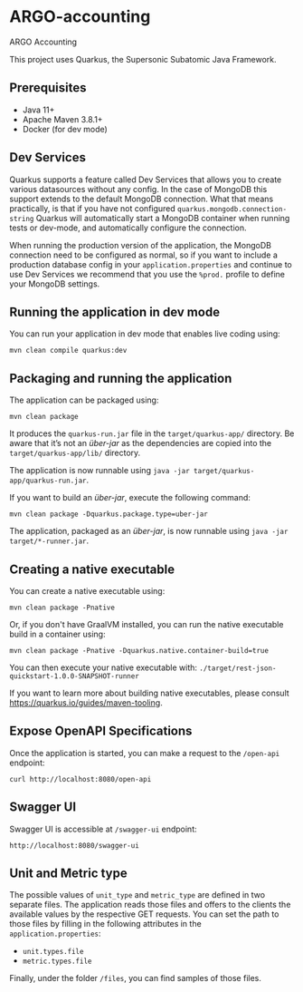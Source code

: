 # ARGO-accounting
ARGO Accounting

This project uses Quarkus, the Supersonic Subatomic Java Framework.

## Prerequisites
- Java 11+
- Apache Maven 3.8.1+
- Docker (for dev mode)

## Dev Services

Quarkus supports a feature called Dev Services that allows you to create various datasources without any config. 
In the case of MongoDB this support extends to the default MongoDB connection. 
What that means practically, is that if you have not configured `quarkus.mongodb.connection-string` Quarkus 
will automatically start a MongoDB container when running tests or dev-mode, and automatically configure the connection.

When running the production version of the application, the MongoDB connection need to be configured as normal, so if you want to include a production database config in your `application.properties` and continue to use Dev Services we recommend that you use the `%prod.` profile to define your MongoDB settings.

## Running the application in dev mode

You can run your application in dev mode that enables live coding using:
```shell script
mvn clean compile quarkus:dev
```

## Packaging and running the application

The application can be packaged using:
```shell script
mvn clean package
```
It produces the `quarkus-run.jar` file in the `target/quarkus-app/` directory.
Be aware that it’s not an _über-jar_ as the dependencies are copied into the `target/quarkus-app/lib/` directory.

The application is now runnable using `java -jar target/quarkus-app/quarkus-run.jar`.

If you want to build an _über-jar_, execute the following command:
```shell script
mvn clean package -Dquarkus.package.type=uber-jar
```

The application, packaged as an _über-jar_, is now runnable using `java -jar target/*-runner.jar`.

## Creating a native executable

You can create a native executable using:
```shell script
mvn clean package -Pnative
```

Or, if you don't have GraalVM installed, you can run the native executable build in a container using:
```shell script
mvn clean package -Pnative -Dquarkus.native.container-build=true
```

You can then execute your native executable with: `./target/rest-json-quickstart-1.0.0-SNAPSHOT-runner`

If you want to learn more about building native executables, please consult https://quarkus.io/guides/maven-tooling.

## Expose OpenAPI Specifications

Once the application is started, you can make a request to the `/open-api` endpoint:

`curl http://localhost:8080/open-api`

## Swagger UI
Swagger UI is accessible at `/swagger-ui` endpoint:

`http://localhost:8080/swagger-ui`

## Unit and Metric type

The possible values of `unit_type` and `metric_type` are defined in two separate files. 
The application reads those files and offers to the clients the available values by the respective GET requests.
You can set the path to those files by filling in the following attributes in the `application.properties`:
- `unit.types.file`
- `metric.types.file`

Finally, under the folder `/files`, you can find samples of those files. 


